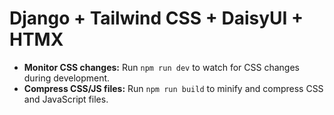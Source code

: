 # Django + Tailwind CSS + DaisyUI + HTMX

- **Monitor CSS changes:** Run `npm run dev` to watch for CSS changes during development.
- **Compress CSS/JS files:** Run `npm run build` to minify and compress CSS and JavaScript files.
